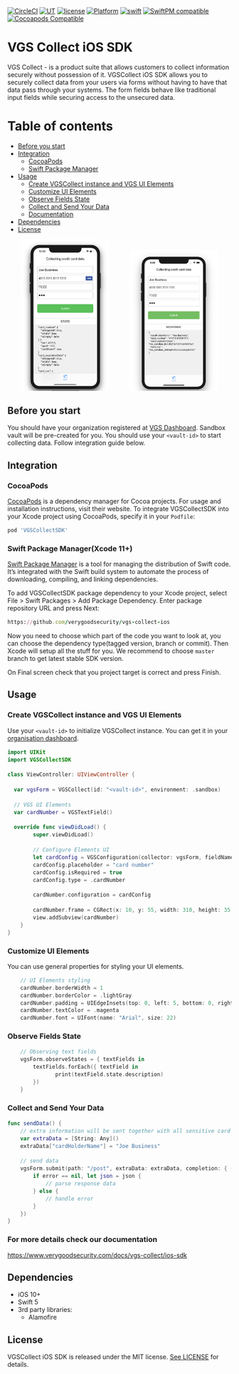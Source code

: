 [![CircleCI](https://circleci.com/gh/verygoodsecurity/vgs-collect-ios/tree/dev.svg?style=svg&circle-token=ec7cddc71a1c2f6e99843ef56fdb6898a2ef8f52)](https://circleci.com/gh/verygoodsecurity/vgs-collect-ios/tree/dev)
[![UT](https://img.shields.io/badge/Unit_Test-pass-green)]()
[![license](https://img.shields.io/github/license/verygoodsecurity/vgs-ios-sdk.svg)]()
[![Platform](https://img.shields.io/cocoapods/p/VGSCollectSDK.svg?style=flat)](https://github.com/verygoodsecurity/vgs-collect-ios)
[![swift](https://img.shields.io/badge/swift-5-orange)]()
[![SwiftPM compatible](https://img.shields.io/badge/SwiftPM-compatible-brightgreen.svg)](https://swift.org/package-manager/)
[![Cocoapods Compatible](https://img.shields.io/cocoapods/v/VGSCollectSDK.svg?style=flat)](https://cocoapods.org/pods/VGSCollectSDK)

# VGS Collect iOS SDK

VGS Collect - is a product suite that allows customers to collect information securely without possession of it. VGSCollect iOS SDK  allows you to securely collect data from your users via forms without having to have that data pass through your systems. The form fields behave like traditional input fields while securing access to the unsecured data.

Table of contents
=================

<!--ts-->
   * [Before you start](#before-you-start)
   * [Integration](#integration)
      * [CocoaPods](#cocoapods)
      * [Swift Package Manager](#swift-package-manager-(-xcode-11+-))
   * [Usage](#usage)
      * [Create VGSCollect instance and VGS UI Elements](#create-vgscollect-instance-and-vgs-ui-elements)
      * [Customize UI Elements](#customize-ui-elements)
      * [Observe Fields State](#observe-fields-state)
      * [Collect and Send Your Data](#collect-and-send-your-data)
      * [Documentation](#for-more-details-check-our-documentation)
   * [Dependencies](#dependencies)
   * [License](#license)
<!--te-->

<p align="center">
	<img src="/vgs-collect-ios-state2.png" width="200" alt="VGS Collect iOS SDK State" hspace="20">
	<img src="/vgs-collect-ios-response.png" width="200" alt="VGS Collect iOS SDK Response" hspace="20">
</p>


## Before you start
You should have your organization registered at <a href="https://dashboard.verygoodsecurity.com/dashboard/">VGS Dashboard</a>. Sandbox vault will be pre-created for you. You should use your `<vault-id>` to start collecting data. Follow integration guide below.

## Integration

### CocoaPods

[CocoaPods](https://cocoapods.org) is a dependency manager for Cocoa projects. For usage and installation instructions, visit their website. To integrate VGSCollectSDK into your Xcode project using CocoaPods, specify it in your `Podfile`:

```ruby
pod 'VGSCollectSDK'
```

### Swift Package Manager(Xcode 11+)

[Swift Package Manager](https://swift.org/package-manager/) is a tool for managing the distribution of Swift code. It’s integrated with the Swift build system to automate the process of downloading, compiling, and linking dependencies.

To add VGSCollectSDK package dependency to your Xcode project, select File > Swift Packages > Add Package Dependency. Enter package repository URL and press Next:
```ruby
https://github.com/verygoodsecurity/vgs-collect-ios
```
Now you need to choose which part of the code you want to look at, you can choose the dependency type(tagged version, branch or commit). Then Xcode will setup all the stuff for you. We recommend to choose `master` branch to get latest stable SDK version.

On Final screen check that you project target is correct and press Finish.



## Usage

### Create VGSCollect instance and VGS UI Elements
Use your `<vault-id>` to initialize VGSCollect instance. You can get it in your [organisation dashboard](https://dashboard.verygoodsecurity.com/).
```swift
import UIKit
import VGSCollectSDK

class ViewController: UIViewController {

  var vgsForm = VGSCollect(id: "<vault-id>", environment: .sandbox)

  // VGS UI Elements
  var cardNumber = VGSTextField()

  override func viewDidLoad() {
		super.viewDidLoad()

		// Configure Elements UI
		let cardConfig = VGSConfiguration(collector: vgsForm, fieldName: "cardNumber")
		cardConfig.placeholder = "card number"
		cardConfig.isRequired = true
		cardConfig.type = .cardNumber

		cardNumber.configuration = cardConfig

		cardNumber.frame = CGRect(x: 10, y: 55, width: 310, height: 35)
		view.addSubview(cardNumber)
    }
}
```
### Customize UI Elements
You can use general properties for styling your UI elements.
```swift
	// UI Elements styling
	cardNumber.borderWidth = 1
	cardNumber.borderColor = .lightGray
	cardNumber.padding = UIEdgeInsets(top: 0, left: 5, bottom: 0, right: 5)
	cardNumber.textColor = .magenta
	cardNumber.font = UIFont(name: "Arial", size: 22)
```
### Observe Fields State
```swift
	// Observing text fields
	vgsForm.observeStates = { textFields in
	    textFields.forEach({ textField in
	           print(textField.state.description)
	    })
	}
```
### Collect and Send Your Data
```swift
func sendData() {
    // extra information will be sent together with all sensitive card information
    var extraData = [String: Any]()
    extraData["cardHolderName"] = "Joe Business"

    // send data
    vgsForm.submit(path: "/post", extraData: extraData, completion: { (json, error) in
        if error == nil, let json = json {
            // parse response data
        } else {
            // handle error
        }
    })
}
```

### For more details check our documentation
https://www.verygoodsecurity.com/docs/vgs-collect/ios-sdk

## Dependencies
- iOS 10+
- Swift 5
- 3rd party libraries:
    - Alamofire

## License

 VGSCollect iOS SDK is released under the MIT license. [See LICENSE](https://github.com/verygoodsecurity/vgs-ios-sdk/blob/master/LICENSE) for details.
